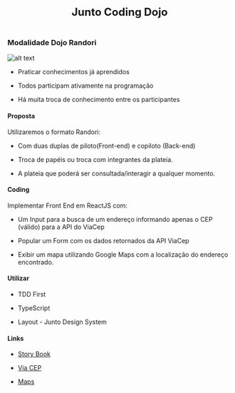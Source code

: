<p align="center" style="font-size:24px; font-weight:bold; padding: 20px">
         Junto Coding Dojo
</p>

### Modalidade Dojo Randori

![alt text](https://miro.medium.com/max/720/1*GZ7KNjFE_fBlWsWpasi1GA.webp)

- Praticar conhecimentos já aprendidos

- Todos participam ativamente na programação

- Há muita troca de conhecimento entre os participantes

#### Proposta

Utilizaremos o formato Randori:

- Com duas duplas de piloto(Front-end) e copiloto (Back-end)

- Troca de papéis ou troca com integrantes da plateia.

- A plateia que poderá ser consultada/interagir a qualquer momento.

#### Coding

Implementar Front End em ReactJS com:

- Um Input para a busca de um endereço informando apenas o CEP (válido) para a API do ViaCep

- Popular um Form com os dados retornados da API ViaCep

- Exibir um mapa utilizando Google Maps com a localização do endereço encontrado.

#### Utilizar

- TDD First

- TypeScript

- Layout - Junto Design System

#### Links

- [Story Book](https://junto-design-system-qas.juntoseguros.cloud/)

- [Via CEP](https://viacep.com.br/)

- [Maps](https://www.google.com.br/maps/place/Rua+Visconde+de+N%C3%A1car+-+Centro,+Curitiba+1440+PR)
